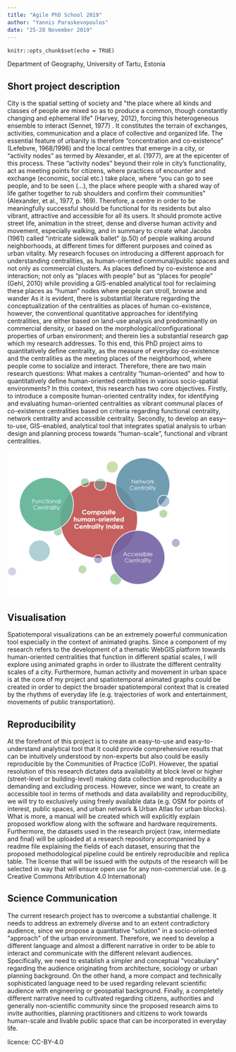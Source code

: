 ```yaml
---
title: "Agile PhD School 2019"
author: "Yannis Paraskevopoulos"
date: "25-28 November 2019"
---
```


```{r setup, include=FALSE}
knitr::opts_chunk$set(echo = TRUE)
```

Department of Geography, University of Tartu, Estonia

## Short project description 
City is the spatial setting of society and "the place where all kinds and classes of people are mixed so as to produce a common, though constantly changing and ephemeral life" (Harvey, 2012), forcing this heterogeneous ensemble to interact (Sennet, 1977) . It constitutes the terrain of exchanges, activities, communication and a place of collective and organized life. The essential feature of urbanity is therefore “concentration and co-existence” (Lefebvre, 1968/1996)  and the local centres that emerge in a city, or “activity nodes” as termed by Alexander, et al. (1977), are at the epicenter of this process. These “activity nodes” beyond their role in city’s functionality, act as meeting points for citizens, where practices of encounter and exchange (economic, social etc.) take place, where “you can go to see people, and to be seen (…), the place where people with a shared way of life gather together to rub shoulders and confirm their communities” (Alexander, et al., 1977, p. 169). Therefore, a centre in order to be meaningfully successful should be functional for its residents but also vibrant, attractive and accessible for all its users. It should promote active street life, animation in the street, dense and diverse human activity and movement, especially walking, and in summary to create what Jacobs (1961)  called “intricate sidewalk ballet” (p.50) of people walking around neighborhoods, at different times for different purposes and coined as urban vitality. My research focuses on introducing a different approach for understanding centralities, as human-oriented communal/public spaces and not only as commercial clusters. As places defined by co-existence and interaction; not only as “places with people” but as “places for people” (Gehl, 2010)  while providing a GIS-enabled analytical tool for reclaiming these places as “human” nodes where people can stroll, browse and wander
As it is evident, there is substantial literature regarding the conceptualization of the centralities as places of human co-existence, however, the conventional quantitative approaches for identifying centralities, are either based on land-use analysis and predominantly on commercial density, or based on the morphological/configurational properties of urban environment; and therein lies a substantial research gap which my research addresses. To this end, this PhD project aims to quantitatively define centrality, as the measure of everyday co-existence and the centralities as the meeting places of the neighborhood, where people come to socialize and interact. Therefore, there are two main research questions: What makes a centrality “human-oriented” and how to quantitatively define human-oriented centralities in various socio-spatial environments? In this context, this research has two core objectives. Firstly, to introduce a composite human-oriented centrality index, for identifying and evaluating human-oriented centralities as vibrant communal places of co-existence centralities based on criteria regarding functional centrality, network centrality and accessible centrality. Secondly, to develop an easy–to-use, GIS-enabled, analytical tool that integrates spatial analysis to urban design and planning process towards “human-scale”, functional and vibrant centralities.

![Conceptualization of the Composite human-oriented Centrality index](Graph_v2.png) 

## Visualisation

Spatiotemporal visualizations can be an extremely powerful communication tool especially in the context of animated graphs. Since a component of my research refers to the development of a thematic WebGIS platform towards human-oriented centralities that function in different spatial scales, I will explore using animated graphs in order to illustrate the different centrality scales of a city. Furthermore, human activity and movement in urban space is at the core of my project and spatiotemporal animated graphs could be created in order to depict the broader spatiotemporal context that is created by the rhythms of everyday life (e.g. trajectories of work and entertainment, movements of public transportation).              


## Reproducibility 

At the forefront of this project is to create an easy-to-use and easy-to-understand analytical tool that it could provide comprehensive results that can be intuitively understood by non-experts but also could be easily reproducible by the Communities of Practice (CoP). However, the spatial resolution of this research dictates data availability at block level or higher (street-level or building-level) making data collection and reproducibility a demanding and excluding process. However, since we want, to create an accessible tool in terms of methods and data availability and reproducibility, we will try to exclusively using freely available data (e.g. OSM for points of interest, public spaces, and urban network & Urban Atlas for urban blocks). What is more, a manual will be created which will explicitly explain proposed workflow along with the software and hardware requirements. Furthermore, the datasets used in the research project (raw, intermediate and final) will be uploaded at a research repository accompanied by a readme file explaining the fields of each dataset, ensuring that the proposed methodological pipeline could be entirely reproducible and replica table. The license that will be issued with the outputs of the research will be selected in way that will ensure open use for any non-commercial use. (e.g. Creative Commons Attribution 4.0 International)     

## Science Communication 

The current research project has to overcome a substantial challenge. It needs to address an extremely diverse and to an extent contradictory audience, since we propose a quantitative "solution" in a socio-oriented "approach" of the urban environment. Therefore, we need to develop a different language and almost a different narrative in order to be able to interact and communicate with the different relevant audiences. Specifically, we need to establish a simpler and conceptual "vocabulary" regarding the audience originating from architecture, sociology or urban planning background. On the other hand, a more compact and technically sophisticated language need to be used regarding relevant scientific audience with engineering or geospatial background. Finally, a completely different narrative need to cultivated regarding citizens, authorities and generally non-scientific community since the proposed research aims to invite authorities, planning practitioners and citizens to work towards human-scale and livable public space that can be incorporated in everyday life.


licence: CC-BY-4.0
